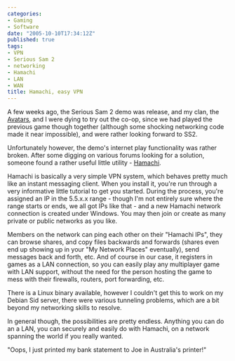 ```yaml
---
categories:
- Gaming
- Software
date: "2005-10-10T17:34:12Z"
published: true
tags:
- VPN
- Serious Sam 2
- networking
- Hamachi
- LAN
- WAN
title: Hamachi, easy VPN
---
```


A few weeks ago, the Serious Sam 2 demo was release, and my clan, the
[Avatars](http://www.avatars.co.za/), and I were dying to try out the
co-op, since we had played the previous game though together (although
some shocking networking code made it near impossible), and were rather
looking forward to SS2.

Unfortunately however, the demo's internet play functionality was rather
broken. After some digging on various forums looking for a solution,
someone found a rather useful little utility -
[Hamachi](http://www.hamachi.cc/).

Hamachi is basically a very simple VPN system, which behaves pretty much
like an instant messaging client. When you install it, you're run
through a very informative little tutorial to get you started. During
the process, you're assigned an IP in the 5.5.x.x range - though I'm not
entirely sure where the range starts or ends, we all got IPs like that -
and a new Hamachi network connection is created under Windows. You may
then join or create as many private or public networks as you like.

Members on the network can ping each other on their "Hamachi IPs", they
can browse shares, and copy files backwards and forwards (shares even
end up showing up in your "My Network Places" eventually), send messages
back and forth, etc. And of course in our case, it registers in games as
a LAN connection, so you can easily play any multiplayer game with LAN
support, without the need for the person hosting the game to mess with
their firewalls, routers, port forwarding, etc.

There is a Linux binary available, however I couldn't get this to work
on my Debian Sid server, there were various tunneling problems, which
are a bit beyond my networking skills to resolve.

In general though, the possibilities are pretty endless. Anything you
can do an a LAN, you can securely and easily do with Hamachi, on a
network spanning the world if you really wanted.

"Oops, I just printed my bank statement to Joe in Australia's printer!"
